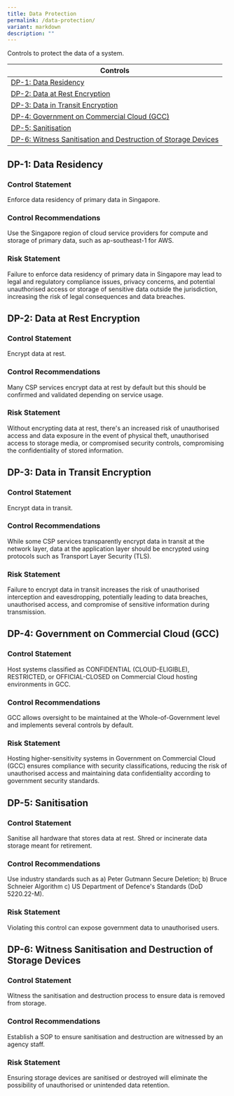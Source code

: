 ```yaml
---
title: Data Protection
permalink: /data-protection/
variant: markdown
description: ""
---
```

Controls to protect the data of a system.

| Controls |
| ---- |
| [DP-1: Data Residency](#dp-1) |
| [DP-2: Data at Rest Encryption](#dp-2) |
| [DP-3: Data in Transit Encryption](#dp-3) |
| [DP-4: Government on Commercial Cloud (GCC)](#dp-4) |
| [DP-5: Sanitisation](#dp-5) |
| [DP-6: Witness Sanitisation and Destruction of Storage Devices](#dp-6) |


<a id="dp-1"></a>
## DP-1: Data Residency

### Control Statement

Enforce data residency of primary data in Singapore.

### Control Recommendations

Use the Singapore region of cloud service providers for compute and storage of primary data, such as ap-southeast-1 for AWS.

### Risk Statement

Failure to enforce data residency of primary data in Singapore may lead to legal and regulatory compliance issues, privacy concerns, and potential unauthorised access or storage of sensitive data outside the jurisdiction, increasing the risk of legal consequences and data breaches.



<a id="dp-2"></a>
## DP-2: Data at Rest Encryption

### Control Statement

Encrypt data at rest.

### Control Recommendations

Many CSP services encrypt data at rest by default but this should be confirmed and validated depending on service usage.

### Risk Statement

Without encrypting data at rest, there's an increased risk of unauthorised access and data exposure in the event of physical theft, unauthorised access to storage media, or compromised security controls, compromising the confidentiality of stored information.



<a id="dp-3"></a>
## DP-3: Data in Transit Encryption

### Control Statement

Encrypt data in transit.

### Control Recommendations

While some CSP services transparently encrypt data in transit at the network layer, data at the application layer should be encrypted using protocols such as Transport Layer Security (TLS).

### Risk Statement

Failure to encrypt data in transit increases the risk of unauthorised interception and eavesdropping, potentially leading to data breaches, unauthorised access, and compromise of sensitive information during transmission.



<a id="dp-4"></a>
## DP-4: Government on Commercial Cloud (GCC)

### Control Statement

Host systems classified as CONFIDENTIAL (CLOUD-ELIGIBLE), RESTRICTED, or OFFICIAL-CLOSED on Commercial Cloud hosting environments in GCC.

### Control Recommendations

GCC allows oversight to be maintained at the Whole-of-Government level and implements several controls by default.

### Risk Statement

Hosting higher-sensitivity systems in Government on Commercial Cloud (GCC) ensures compliance with security classifications, reducing the risk of unauthorised access and maintaining data confidentiality according to government security standards.



<a id="dp-5"></a>
## DP-5: Sanitisation

### Control Statement

Sanitise all hardware that stores data at rest. Shred or incinerate data storage meant for retirement.

### Control Recommendations

Use industry standards such as
a) Peter Gutmann Secure Deletion;
b) Bruce Schneier Algorithm
c) US Department of Defence's Standards (DoD 5220.22-M).

### Risk Statement

Violating this control can expose government data to unauthorised users.



<a id="dp-6"></a>
## DP-6: Witness Sanitisation and Destruction of Storage Devices

### Control Statement

Witness the sanitisation and destruction process to ensure data is removed from storage.

### Control Recommendations

Establish a SOP to ensure sanitisation and destruction are witnessed by an agency staff.

### Risk Statement

Ensuring storage devices are sanitised or destroyed will eliminate the possibility of unauthorised or unintended data retention.




